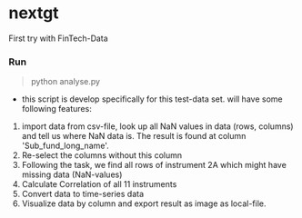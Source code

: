# nextgt
First try with FinTech-Data

### Run
> python analyse.py 

- this script is develop specifically for this test-data set. will have some following features: 
1. import data from csv-file, look up all NaN values in data (rows, columns) and tell us where NaN data is.
The result is found at column 'Sub_fund_long_name'.
2. Re-select the columns without this column
3. Following the task, we find all rows of instrument 2A which might have missing data (NaN-values)
4. Calculate Correlation of all 11 instruments
5. Convert data to time-series data 
6. Visualize data by column and export result as image as local-file.
